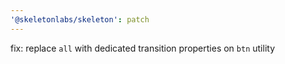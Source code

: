 ```yaml
---
'@skeletonlabs/skeleton': patch
---
```


fix: replace `all` with dedicated transition properties on `btn` utility
